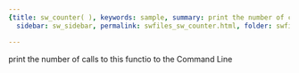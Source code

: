 ```yaml
---
{title: sw_counter( ), keywords: sample, summary: print the number of calls to this functio to the Command Line,
  sidebar: sw_sidebar, permalink: swfiles_sw_counter.html, folder: swfiles, mathjax: 'true'}

---
```

  print the number of calls to this functio to the Command Line
